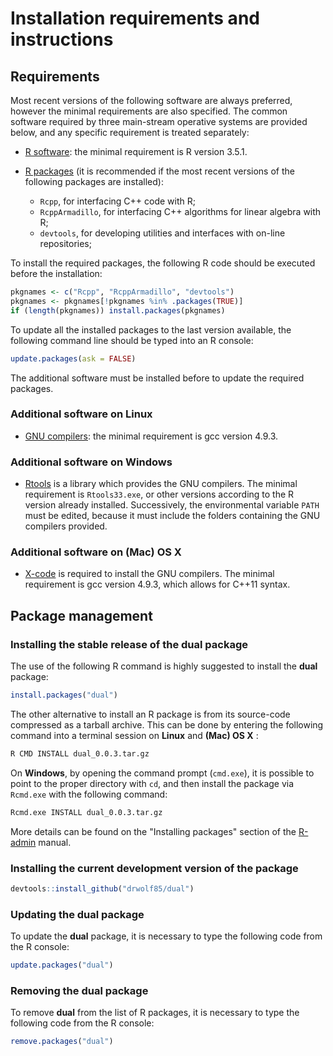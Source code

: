 # Installation requirements and instructions

## Requirements
Most recent versions of the following software are always preferred, however the minimal requirements are also specified. The common software required by three main-stream operative systems are provided below, and any specific requirement is treated separately:

 * [R software](http://www.r-project.org/): the minimal requirement is R version 3.5.1.

 * [R packages](http://cran.r-project.org/) (it is recommended if the most recent versions of the following packages are installed):
     * `Rcpp`, for interfacing C++ code with R;
     * `RcppArmadillo`, for interfacing C++ algorithms for linear algebra with R;
     * `devtools`, for developing utilities and interfaces with on-line repositories;

To install the required packages, the following R code should be executed before the installation:
```R
pkgnames <- c("Rcpp", "RcppArmadillo", "devtools")
pkgnames <- pkgnames[!pkgnames %in% .packages(TRUE)]
if (length(pkgnames)) install.packages(pkgnames)
```
To update all the installed packages to the last version available, the following command line should be typed into an R console:
```R
update.packages(ask = FALSE)
```
The additional software must be installed before to update the required packages.

### Additional software on Linux

 * [GNU compilers](https://gcc.gnu.org/): the minimal requirement is gcc version 4.9.3.

### Additional software on Windows

 * [Rtools](https://cran.r-project.org/bin/windows/Rtools/) is a library which provides the GNU compilers. The minimal requirement is `Rtools33.exe`, or other versions according to the R version already installed. Successively, the environmental variable `PATH` must be edited, because it must include the folders containing the GNU compilers provided.

### Additional software on (Mac) OS X

 * [X-code](https://developer.apple.com/xcode/download/) is required to install the GNU compilers. The minimal requirement is gcc version 4.9.3, which allows for C++11 syntax.

## Package management
### Installing the stable release of the dual package

The use of the following R command is highly suggested to install the **dual** package:
```R
install.packages("dual")
```

The other alternative to install an R package is from its source-code compressed as a tarball archive. This can be done by entering the following command into a terminal session on **Linux** and **(Mac) OS X**  :
```bash
R CMD INSTALL dual_0.0.3.tar.gz
```

On **Windows**, by opening the command prompt (`cmd.exe`), it is possible to point to the proper directory with `cd`, and then install the package via `Rcmd.exe` with the following command:

```bash
Rcmd.exe INSTALL dual_0.0.3.tar.gz
```

More details can be found on the "Installing packages" section of the [R-admin](https://cran.r-project.org/doc/manuals/R-admin.html) manual.

### Installing the current development version of the package
```R
devtools::install_github("drwolf85/dual")
```

### Updating the dual package
To update the **dual** package, it is necessary to type the following code from the R console:
```R
update.packages("dual")
```

### Removing the dual package
To remove **dual** from the list of R packages, it is necessary to type the following code from the R console:
```R
remove.packages("dual")
```
